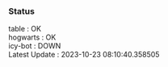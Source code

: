 ### Status


table : OK  
hogwarts : OK  
icy-bot : DOWN  
Latest Update : 2023-10-23 08:10:40.358505
